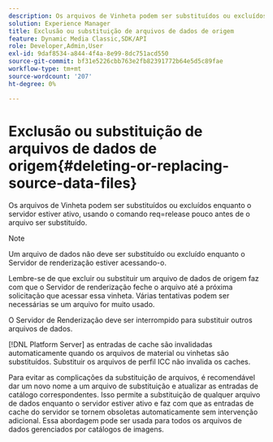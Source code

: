 ```yaml
---
description: Os arquivos de Vinheta podem ser substituídos ou excluídos enquanto o servidor estiver ativo, usando o comando req=release pouco antes de o arquivo ser substituído.
solution: Experience Manager
title: Exclusão ou substituição de arquivos de dados de origem
feature: Dynamic Media Classic,SDK/API
role: Developer,Admin,User
exl-id: 9daf8534-a844-4f4a-8e99-8dc751acd550
source-git-commit: bf31e5226cbb763e2fb82391772b64e5d5c89fae
workflow-type: tm+mt
source-wordcount: '207'
ht-degree: 0%

---
```


# Exclusão ou substituição de arquivos de dados de origem{#deleting-or-replacing-source-data-files}

Os arquivos de Vinheta podem ser substituídos ou excluídos enquanto o servidor estiver ativo, usando o comando req=release pouco antes de o arquivo ser substituído.

>[!NOTE]
>
>Um arquivo de dados não deve ser substituído ou excluído enquanto o Servidor de renderização estiver acessando-o.

Lembre-se de que excluir ou substituir um arquivo de dados de origem faz com que o Servidor de renderização feche o arquivo até a próxima solicitação que acessar essa vinheta. Várias tentativas podem ser necessárias se um arquivo for muito usado.

O Servidor de Renderização deve ser interrompido para substituir outros arquivos de dados.

[!DNL Platform Server] as entradas de cache são invalidadas automaticamente quando os arquivos de material ou vinhetas são substituídos. Substituir os arquivos de perfil ICC não invalida os caches.

Para evitar as complicações da substituição de arquivos, é recomendável dar um novo nome a um arquivo de substituição e atualizar as entradas de catálogo correspondentes. Isso permite a substituição de qualquer arquivo de dados enquanto o servidor estiver ativo e faz com que as entradas de cache do servidor se tornem obsoletas automaticamente sem intervenção adicional. Essa abordagem pode ser usada para todos os arquivos de dados gerenciados por catálogos de imagens.
